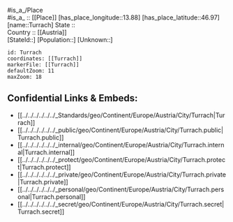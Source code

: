 ﻿---
location: [46.97,13.88] 
mapzoom: [7,12] 
mapmarker: city 
type: City
tags:
- geo/City


SpocWebEntityId: 35057
isDeleted: false
confidential: public

---
#is_a_/Place  
#is_a_ :: [[Place]] 
[has_place_longitude::13.88] 
[has_place_latitude::46.97] 
[name::Turrach] 
State ::  
Country :: [[Austria]]  
[StateId::] 
[Population::] 
[Unknown::] 


```leaflet
id: Turrach
coordinates: [[Turrach]] 
markerFile: [[Turrach]] 
defaultZoom: 11 
maxZoom: 18
```


## Confidential Links & Embeds: 
- [[../../../../../../_Standards/geo/Continent/Europe/Austria/City/Turrach|Turrach]] 
- [[../../../../../../_public/geo/Continent/Europe/Austria/City/Turrach.public|Turrach.public]] 
- [[../../../../../../_internal/geo/Continent/Europe/Austria/City/Turrach.internal|Turrach.internal]] 
- [[../../../../../../_protect/geo/Continent/Europe/Austria/City/Turrach.protect|Turrach.protect]] 
- [[../../../../../../_private/geo/Continent/Europe/Austria/City/Turrach.private|Turrach.private]] 
- [[../../../../../../_personal/geo/Continent/Europe/Austria/City/Turrach.personal|Turrach.personal]] 
- [[../../../../../../_secret/geo/Continent/Europe/Austria/City/Turrach.secret|Turrach.secret]] 
